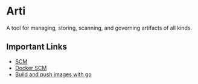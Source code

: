 # Arti
A tool for managing, storing, scanning, and governing artifacts of all kinds.

## Important Links
- [SCM](https://github.com/ExoKomodo/arti)
- [Docker SCM](https://github.com/moby/moby/tree/master/pkg/archive)
- [Build and push images with go](https://blog.loginradius.com/engineering/build-push-docker-images-golang/) 
